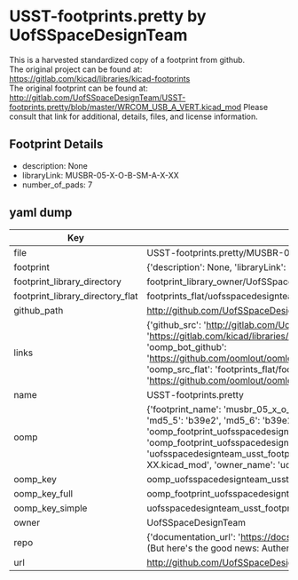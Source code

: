 # USST-footprints.pretty by UofSSpaceDesignTeam  
This is a harvested standardized copy of a footprint from github.  
The original project can be found at:  
https://gitlab.com/kicad/libraries/kicad-footprints  
The original footprint can be found at:
http://gitlab.com/UofSSpaceDesignTeam/USST-footprints.pretty/blob/master/WRCOM_USB_A_VERT.kicad_mod
Please consult that link for additional, details, files, and license information.  
## Footprint Details
* description: None  
* libraryLink: MUSBR-05-X-O-B-SM-A-X-XX  
* number_of_pads: 7  
## yaml dump  
| Key | Value |  
| --- | --- |  
| file | USST-footprints.pretty/MUSBR-05-X-O-B-SM-A-X-XX.kicad_mod |  
| footprint | {'description': None, 'libraryLink': 'MUSBR-05-X-O-B-SM-A-X-XX', 'number_of_pads': 7} |  
| footprint_library_directory | footprint_library_owner/UofSSpaceDesignTeam_USST-footprints.pretty |  
| footprint_library_directory_flat | footprints_flat/uofsspacedesignteam_usst_footprints_musbr_05_x_o_b_sm_a_x_xx/working |  
| github_path | http://github.com/UofSSpaceDesignTeam/USST-footprints.pretty/blob/master/MUSBR-05-X-O-B-SM-A-X-XX.kicad_mod |  
| links | {'github_src': 'http://gitlab.com/UofSSpaceDesignTeam/USST-footprints.pretty/blob/master/WRCOM_USB_A_VERT.kicad_mod', 'github_src_repo': 'https://gitlab.com/kicad/libraries/kicad-footprints', 'oomp_bot': 'footprints/uofsspacedesignteam_usst_footprints_musbr_05_x_o_b_sm_a_x_xx/working', 'oomp_bot_github': 'https://github.com/oomlout/oomlout_oomp_footprint_bot/tree/main/footprints/uofsspacedesignteam_usst_footprints_musbr_05_x_o_b_sm_a_x_xx/working', 'oomp_src_flat': 'footprints_flat/footprints_flat/uofsspacedesignteam_usst_footprints_musbr_05_x_o_b_sm_a_x_xx/working', 'oomp_src_flat_github': 'https://github.com/oomlout/oomlout_oomp_footprint_src/tree/main/footprints_flat/uofsspacedesignteam_usst_footprints_musbr_05_x_o_b_sm_a_x_xx/working'} |  
| name | USST-footprints.pretty |  
| oomp | {'footprint_name': 'musbr_05_x_o_b_sm_a_x_xx', 'library_name': 'usst_footprints', 'md5': 'b39e2cf43d2d351cd765cffe8dbbd119', 'md5_10': 'b39e2cf43d', 'md5_5': 'b39e2', 'md5_6': 'b39e2c', 'oomp_key': 'oomp_uofsspacedesignteam_usst_footprints_musbr_05_x_o_b_sm_a_x_xx', 'oomp_key_extra': 'oomp_footprint_uofsspacedesignteam_usst_footprints_musbr_05_x_o_b_sm_a_x_xx', 'oomp_key_full': 'oomp_footprint_uofsspacedesignteam_usst_footprints_musbr_05_x_o_b_sm_a_x_xx_b39e2c', 'oomp_key_simple': 'uofsspacedesignteam_usst_footprints_musbr_05_x_o_b_sm_a_x_xx', 'original_filename': 'USST-footprints.pretty/MUSBR-05-X-O-B-SM-A-X-XX.kicad_mod', 'owner_name': 'uofsspacedesignteam'} |  
| oomp_key | oomp_uofsspacedesignteam_usst_footprints_musbr_05_x_o_b_sm_a_x_xx |  
| oomp_key_full | oomp_footprint_uofsspacedesignteam_usst_footprints_musbr_05_x_o_b_sm_a_x_xx |  
| oomp_key_simple | uofsspacedesignteam_usst_footprints_musbr_05_x_o_b_sm_a_x_xx |  
| owner | UofSSpaceDesignTeam |  
| repo | {'documentation_url': 'https://docs.github.com/rest/overview/resources-in-the-rest-api#rate-limiting', 'message': "API rate limit exceeded for 84.66.173.59. (But here's the good news: Authenticated requests get a higher rate limit. Check out the documentation for more details.)"} |  
| url | http://github.com/UofSSpaceDesignTeam/USST-footprints.pretty |  

